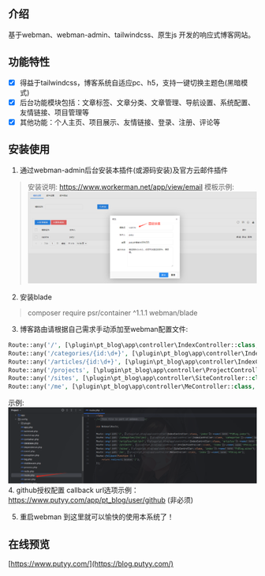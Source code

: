 ## 介绍

基于webman、webman-admin、tailwindcss、原生js 开发的响应式博客网站。

## 功能特性
- [x] 得益于tailwindcss，博客系统自适应pc、h5，支持一键切换主题色(黑暗模式)
- [x] 后台功能模块包括：文章标签、文章分类、文章管理、导航设置、系统配置、友情链接、项目管理等
- [x] 其他功能：个人主页、项目展示、友情链接、登录、注册、评论等

## 安装使用
1. 通过webman-admin后台安装本插件(或源码安装)及官方云邮件插件
>安装说明: https://www.workerman.net/app/view/email
模板示例:
![截图](public/image/email_example.png)

2. 安装blade
> composer require psr/container ^1.1.1 webman/blade

3. 博客路由请根据自己需求手动添加至webman配置文件:
```php
Route::any('/', [\plugin\pt_blog\app\controller\IndexController::class, 'index'])->name("PtBlog.index");
Route::any('/categories/{id:\d+}', [\plugin\pt_blog\app\controller\IndexController::class, 'categories'])->name("PtBlog.categories");
Route::any('/articles/{id:\d+}', [\plugin\pt_blog\app\controller\IndexController::class, 'articles'])->name("PtBlog.articles");
Route::any('/projects', [\plugin\pt_blog\app\controller\ProjectController::class, 'index'])->name("PtBlog.projects");
Route::any('/sites', [\plugin\pt_blog\app\controller\SiteController::class, 'index'])->name("PtBlog.sites");
Route::any('/me', [\plugin\pt_blog\app\controller\MeController::class, 'index'])->name("PtBlog.me");
```
示例:
![截图](public/image/route_example.png)
4. github授权配置 callback url选项示例：https://www.putyy.com/app/pt_blog/user/github  (非必须)

5. 重启webman 到这里就可以愉快的使用本系统了！

## 在线预览
[https://www.putyy.com/](https://blog.putyy.com/)
